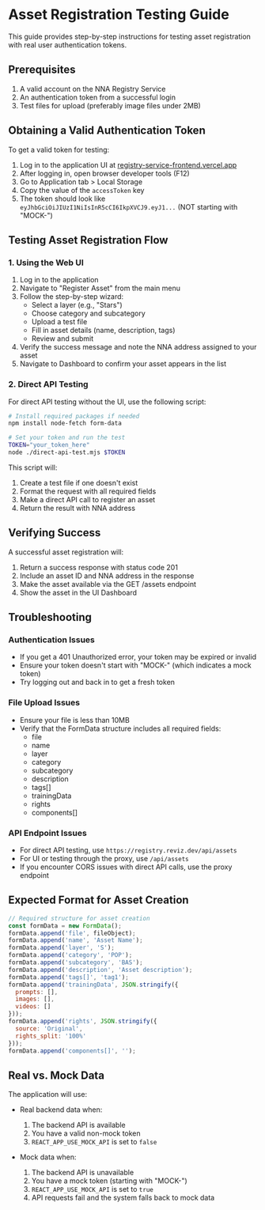 # Asset Registration Testing Guide

This guide provides step-by-step instructions for testing asset registration with real user authentication tokens.

## Prerequisites

1. A valid account on the NNA Registry Service
2. An authentication token from a successful login
3. Test files for upload (preferably image files under 2MB)

## Obtaining a Valid Authentication Token

To get a valid token for testing:

1. Log in to the application UI at [registry-service-frontend.vercel.app](https://registry-service-frontend.vercel.app)
2. After logging in, open browser developer tools (F12)
3. Go to Application tab > Local Storage 
4. Copy the value of the `accessToken` key
5. The token should look like `eyJhbGciOiJIUzI1NiIsInR5cCI6IkpXVCJ9.eyJ1...` (NOT starting with "MOCK-")

## Testing Asset Registration Flow

### 1. Using the Web UI

1. Log in to the application
2. Navigate to "Register Asset" from the main menu
3. Follow the step-by-step wizard:
   - Select a layer (e.g., "Stars")
   - Choose category and subcategory
   - Upload a test file
   - Fill in asset details (name, description, tags)
   - Review and submit
4. Verify the success message and note the NNA address assigned to your asset
5. Navigate to Dashboard to confirm your asset appears in the list

### 2. Direct API Testing

For direct API testing without the UI, use the following script:

```bash
# Install required packages if needed
npm install node-fetch form-data

# Set your token and run the test
TOKEN="your_token_here"
node ./direct-api-test.mjs $TOKEN
```

This script will:
1. Create a test file if one doesn't exist
2. Format the request with all required fields
3. Make a direct API call to register an asset
4. Return the result with NNA address

## Verifying Success

A successful asset registration will:

1. Return a success response with status code 201
2. Include an asset ID and NNA address in the response
3. Make the asset available via the GET /assets endpoint
4. Show the asset in the UI Dashboard

## Troubleshooting

### Authentication Issues

- If you get a 401 Unauthorized error, your token may be expired or invalid
- Ensure your token doesn't start with "MOCK-" (which indicates a mock token)
- Try logging out and back in to get a fresh token

### File Upload Issues

- Ensure your file is less than 10MB
- Verify that the FormData structure includes all required fields:
  - file
  - name
  - layer
  - category
  - subcategory
  - description
  - tags[]
  - trainingData
  - rights
  - components[]

### API Endpoint Issues

- For direct API testing, use `https://registry.reviz.dev/api/assets`
- For UI or testing through the proxy, use `/api/assets`
- If you encounter CORS issues with direct API calls, use the proxy endpoint

## Expected Format for Asset Creation

```javascript
// Required structure for asset creation
const formData = new FormData();
formData.append('file', fileObject);
formData.append('name', 'Asset Name');
formData.append('layer', 'S');
formData.append('category', 'POP');
formData.append('subcategory', 'BAS');
formData.append('description', 'Asset description');
formData.append('tags[]', 'tag1');
formData.append('trainingData', JSON.stringify({
  prompts: [],
  images: [],
  videos: []
}));
formData.append('rights', JSON.stringify({
  source: 'Original',
  rights_split: '100%'
}));
formData.append('components[]', '');
```

## Real vs. Mock Data

The application will use:
- Real backend data when:
  1. The backend API is available
  2. You have a valid non-mock token
  3. `REACT_APP_USE_MOCK_API` is set to `false`

- Mock data when:
  1. The backend API is unavailable
  2. You have a mock token (starting with "MOCK-")
  3. `REACT_APP_USE_MOCK_API` is set to `true`
  4. API requests fail and the system falls back to mock data